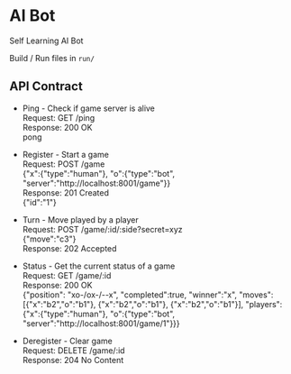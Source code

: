 # AI Bot

Self Learning AI Bot

Build / Run files in `run/`

API Contract
-

- Ping - Check if game server is alive \
  Request: GET /ping \
  Response: 200 OK \
  pong

- Register - Start a game \
  Request: POST /game \
  {"x":{"type":"human"}, "o":{"type":"bot", "server":"http://localhost:8001/game"}} \
  Response: 201 Created \
  {"id":"1"}

- Turn - Move played by a player \
  Request: POST /game/:id/:side?secret=xyz \
  {"move":"c3"} \
  Response: 202 Accepted

- Status - Get the current status of a game \
  Request: GET /game/:id \
  Response: 200 OK \
  {"position": "xo-/ox-/--x", "completed":true, "winner":"x",
  "moves": [{"x":"b2","o":"b1"}, {"x":"b2","o":"b1"}, {"x":"b2","o":"b1"}],
  "players":{"x":{"type":"human"}, "o":{"type":"bot", "server":"http://localhost:8001/game/1"}}}

- Deregister - Clear game \
  Request: DELETE /game/:id \
  Response: 204 No Content

